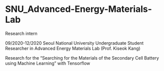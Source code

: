# SNU_Advanced-Energy-Materials-Lab
Research intern

09/2020-12/2020 Seoul National University Undergraduate Student Researcher in Advanced Energy Materials Lab (Prof. Kiseok Kang)

Research for the “Searching for the Materials of the Secondary Cell Battery using Machine Learning” with Tensorflow
